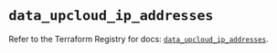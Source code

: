 # `data_upcloud_ip_addresses`

Refer to the Terraform Registry for docs: [`data_upcloud_ip_addresses`](https://registry.terraform.io/providers/upcloudltd/upcloud/3.3.0/docs/data-sources/ip_addresses).
